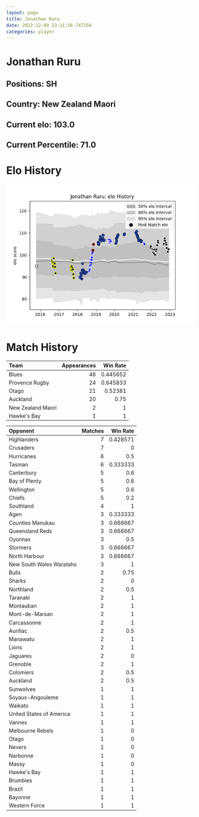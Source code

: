 ```yaml
---  
layout: page  
title: Jonathan Ruru  
date: 2022-12-09 13:11:56.747156  
categories: player  
---
```

# Jonathan Ruru

## Positions: SH

## Country: New Zealand Maori

## Current elo: 103.0

## Current Percentile: 71.0

# Elo History


![elo history](history_JonathanRuru.png)
# Match History


| Team              |   Appearances |   Win Rate |
|:------------------|--------------:|-----------:|
| Blues             |            46 |   0.445652 |
| Provence Rugby    |            24 |   0.645833 |
| Otago             |            21 |   0.52381  |
| Auckland          |            20 |   0.75     |
| New Zealand Maori |             2 |   1        |
| Hawke's Bay       |             1 |   1        |

| Opponent                 |   Matches |   Win Rate |
|:-------------------------|----------:|-----------:|
| Highlanders              |         7 |   0.428571 |
| Crusaders                |         7 |   0        |
| Hurricanes               |         6 |   0.5      |
| Tasman                   |         6 |   0.333333 |
| Canterbury               |         5 |   0.6      |
| Bay of Plenty            |         5 |   0.6      |
| Wellington               |         5 |   0.6      |
| Chiefs                   |         5 |   0.2      |
| Southland                |         4 |   1        |
| Agen                     |         3 |   0.333333 |
| Counties Manukau         |         3 |   0.666667 |
| Queensland Reds          |         3 |   0.666667 |
| Oyonnax                  |         3 |   0.5      |
| Stormers                 |         3 |   0.666667 |
| North Harbour            |         3 |   0.666667 |
| New South Wales Waratahs |         3 |   1        |
| Bulls                    |         2 |   0.75     |
| Sharks                   |         2 |   0        |
| Northland                |         2 |   0.5      |
| Taranaki                 |         2 |   1        |
| Montauban                |         2 |   1        |
| Mont-de-Marsan           |         2 |   1        |
| Carcassonne              |         2 |   1        |
| Aurillac                 |         2 |   0.5      |
| Manawatu                 |         2 |   1        |
| Lions                    |         2 |   1        |
| Jaguares                 |         2 |   0        |
| Grenoble                 |         2 |   1        |
| Colomiers                |         2 |   0.5      |
| Auckland                 |         2 |   0.5      |
| Sunwolves                |         1 |   1        |
| Soyaux-Angouleme         |         1 |   1        |
| Waikato                  |         1 |   1        |
| United States of America |         1 |   1        |
| Vannes                   |         1 |   1        |
| Melbourne Rebels         |         1 |   0        |
| Otago                    |         1 |   0        |
| Nevers                   |         1 |   0        |
| Narbonne                 |         1 |   0        |
| Massy                    |         1 |   0        |
| Hawke's Bay              |         1 |   1        |
| Brumbies                 |         1 |   1        |
| Brazil                   |         1 |   1        |
| Bayonne                  |         1 |   1        |
| Western Force            |         1 |   1        |